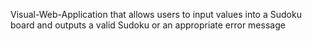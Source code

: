 Visual-Web-Application that allows users to input values into a Sudoku board and outputs a valid Sudoku or an appropriate error message
